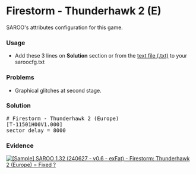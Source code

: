 # Firestorm - Thunderhawk 2 (E)

SAROO's attributes configuration for this game.

### Usage

- Add these 3 lines on **Solution** section or from the [text file (.txt)](./config.txt) to your saroocfg.txt

### Problems

- Graphical glitches at second stage.

### Solution

<pre># Firestorm - Thunderhawk 2 (Europe)
[T-11501H00V1.000]
sector_delay = 8000</pre>

### Evidence

[![[Sample] SAROO 1.32 (240627 - v0.6 - exFat) - Firestorm: Thunderhawk 2 (Europe) = Fixed ?](https://img.youtube.com/vi/6HuVdGgebq4/0.jpg)](https://youtu.be/6HuVdGgebq4)
